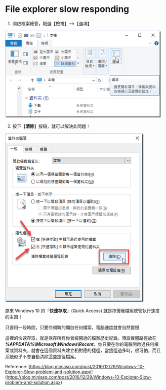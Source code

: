# File explorer slow responding



1. 開啟檔案總管，點選【檢視】--&gt;【選項】

![](../.gitbook/assets/image.png)



2. 按下【**清除**】按鈕，就可以解決此問題！

![](../.gitbook/assets/image%20%284%29.png)

原來 Windows 10 的「**快速存取**」\(Quick Access\) 就是拖慢我檔案總管執行速度的主因！

只要用一段時間，只要你頻繁的開啟任何檔案，電腦速度就會自然變慢

這裡的快速存取，就是保存所有你曾經開過的檔案歷史紀錄，預設實體路徑放在 _**%APPDATA%\Microsoft\Windows\Recent**_，你只要在你的電腦開啟過任何檔案或資料夾，就會在這個資料夾建立相對應的捷徑，當捷徑過多時，很可怕，而且系統似乎不會自動清除這些捷徑檔案。



Reference: [https://blog.miniasp.com/post/2016/12/29/Windows-10-Explorer-Slow-problem-and-solution.aspx](https://blog.miniasp.com/post/2016/12/29/Windows-10-Explorer-Slow-problem-and-solution.aspx)

